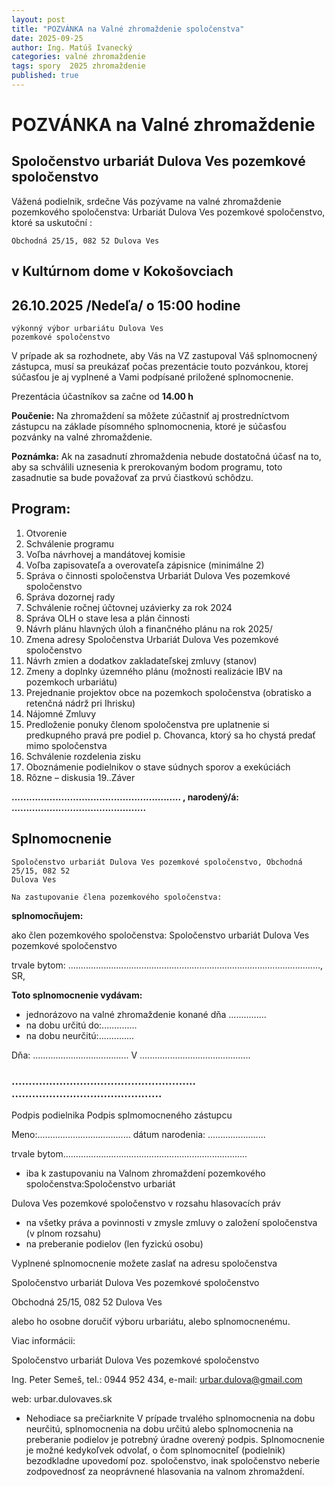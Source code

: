 ```yaml
---
layout: post
title: "POZVÁNKA na Valné zhromaždenie spoločenstva"
date: 2025-09-25
author: Ing. Matúš Ivanecký
categories: valné zhromaždenie 
tags: spory  2025 zhromaždenie
published: true
---
```


# POZVÁNKA na Valné zhromaždenie

## Spoločenstvo urbariát Dulova Ves pozemkové spoločenstvo

Vážená podielnik, srdečne Vás
pozývame na valné zhromaždenie pozemkového
spoločenstva: Urbariát Dulova Ves pozemkové
spoločenstvo, ktoré sa uskutoční :

```
Obchodná 25/15, 082 52 Dulova Ves
```
## v Kultúrnom dome v Kokošovciach

## 26.10.2025 /Nedeľa/ o 15:00 hodine

```
výkonný výbor urbariátu Dulova Ves
pozemkové spoločenstvo
```
V prípade ak sa rozhodnete, aby Vás na VZ zastupoval Váš splnomocnený zástupca, musí sa preukázať
počas prezentácie touto pozvánkou, ktorej súčasťou je aj vyplnené a Vami podpísané
priložené splnomocnenie.

Prezentácia účastníkov sa začne od **14.00 h**

**Poučenie:** Na zhromaždení sa môžete zúčastniť aj prostredníctvom zástupcu na základe písomného
splnomocnenia, ktoré je súčasťou pozvánky na valné zhromaždenie.

**Poznámka:** Ak na zasadnutí zhromaždenia nebude dostatočná účasť na to, aby sa schválili uznesenia
k prerokovaným bodom programu, toto zasadnutie sa bude považovať za prvú čiastkovú schôdzu.

## Program:

1. Otvorenie
2. Schválenie programu
3. Voľba návrhovej a mandátovej komisie
4. Voľba zapisovateľa a overovateľa zápisnice (minimálne 2)
5. Správa o činnosti spoločenstva Urbariát Dulova Ves pozemkové spoločenstvo
6. Správa dozornej rady
7. Schválenie ročnej účtovnej uzávierky za rok 2024
8. Správa OLH o stave lesa a plán činnosti
9. Návrh plánu hlavných úloh a finančného plánu na rok 2025/
10. Zmena adresy Spoločenstva Urbariát Dulova Ves pozemkové spoločenstvo
11. Návrh zmien a dodatkov zakladateľskej zmluvy (stanov)
12. Zmeny a doplnky územného plánu (možnosti realizácie IBV na pozemkoch urbariátu)
13. Prejednanie projektov obce na pozemkoch spoločenstva (obratisko a retenčná nádrž pri Ihrisku)
14. Nájomné Zmluvy
15. Predloženie ponuky členom spoločenstva pre uplatnenie si predkupného pravá pre podiel p.
Chovanca, ktorý sa ho chystá predať mimo spoločenstva
16. Schválenie rozdelenia zisku
17. Oboznámenie podielnikov o stave súdnych sporov a exekúciách
18. Rôzne – diskusia
19..Záver


**.......................................................... , narodený/á: ..............................................**

## Splnomocnenie

```
Spoločenstvo urbariát Dulova Ves pozemkové spoločenstvo, Obchodná 25/15, 082 52
Dulova Ves
```
```
Na zastupovanie člena pozemkového spoločenstva:
```
**splnomocňujem:**

ako člen pozemkového spoločenstva: Spoločenstvo urbariát Dulova Ves pozemkové spoločenstvo

trvale bytom: ...................................................................................................., SR,

**Toto splnomocnenie vydávam:**

- jednorázovo na valné zhromaždenie konané dňa ...............
- na dobu určitú do:..............
- na dobu neurčitú:..............

Dňa: ...................................... V ............................................

### ...................................................... ............................................

Podpis podielnika Podpis splmomocneného zástupcu

Meno:..................................... dátum narodenia: .......................

trvale bytom.........................................................................

- iba k zastupovaniu na Valnom zhromaždení pozemkového spoločenstva:Spoločenstvo urbariát

Dulova Ves pozemkové spoločenstvo v rozsahu hlasovacích práv

- na všetky práva a povinnosti v zmysle zmluvy o založení spoločenstva (v plnom rozsahu)
- na preberanie podielov (len fyzickú osobu)

Vyplnené splnomocnenie možete zaslať na adresu spoločenstva

Spoločenstvo urbariát Dulova Ves pozemkové spoločenstvo

Obchodná 25/15, 082 52 Dulova Ves

alebo ho osobne doručiť výboru urbariátu, alebo splnomocnenému.

Viac informácii:

Spoločenstvo urbariát Dulova Ves pozemkové spoločenstvo

Ing. Peter Semeš, tel.: 0944 952 434, e-mail: urbar.dulova@gmail.com

web: urbar.dulovaves.sk

* Nehodiace sa prečiarknite
V prípade trvalého splnomocnenia na dobu neurčitú, splnomocnenia na dobu určitú alebo splnomocnenia na
preberanie podielov je potrebný úradne overený podpis.
Splnomocnenie je možné kedykoľvek odvolať, o čom splnomocniteľ (podielnik) bezodkladne upovedomí poz.
spoločenstvo, inak spoločenstvo neberie zodpovednosť za neoprávnené hlasovania na valnom zhromaždení.


